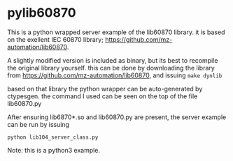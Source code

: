# pylib60870
This is a python wrapped server example of the lib60870 library. it is based on the exellent IEC 60870 library; 
https://github.com/mz-automation/lib60870. 

A slightly modified version is included as binary, but its best to recompile the original library yourself. this can be done by downloading the library from https://github.com/mz-automation/lib60870, and issuing 
`make dynlib`

based on that library the python wrapper can be auto-generated by ctypesgen. the command I used can be seen on the top of the file lib60870.py

After ensuring lib6870*.so and lib60870.py are present, the server example can be run by issuing 

`python lib104_server_class.py`

Note: this is a python3 example.

